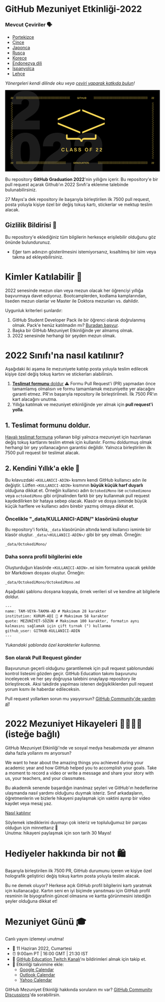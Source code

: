 # GitHub Mezuniyet Etkinliği-2022

### Mevcut Çeviriler 🗣

* [Portekizce](https://bit.ly/3LI8kAc)
* [Çince](https://bit.ly/3kE3Ezc)
* [Japonca](https://bit.ly/38TCVfm)
* [Rusça](https://bit.ly/3w7d7EL)
* [Korece](https://bit.ly/3MS4owN)
* [Endonezya dili](https://bit.ly/3yeTRrI)
* [İspanyolca](https://bit.ly/3wqpwUz)
* [Lehçe](https://bit.ly/38c411k)

*Yönergeleri kendi dilinde oku veya [çeviri yaparak katkıda bulun](translations/README.md)!*

![2022-github-graduation-social-card-1](/assets/GHG_Blog_1.jpg)



Bu repository **GitHub Graduation 2022**'nin yıllığını içerir. Bu repository'e bir pull request açarak Github'ın 2022 Sınıfı'a eklenme talebinde bulunabilirsiniz. 

27 Mayıs'a dek repository ile başarıyla birleştirilen ilk 7500 pull request, posta yoluyla kişiye özel bir değiş tokuş kartı, stickerlar ve mektup teslim alacak.


## Gizlilik Bildirisi 👀
Bu repository'e eklediğiniz tüm bilgilerin herkesçe erişilebilir olduğunu göz önünde bulundurunuz.

- Eğer tam adınızın gösterilmesini istemiyorsanız, kısaltılmış bir isim veya takma ad ekleyebilirsiniz.

# Kimler Katılabilir 📝
2022 senesinde mezun olan veya mezun olacak her öğrenciyi yıllığa başvurmaya davet ediyoruz. Bootcamplerden, kodlama kamplarından, liseden mezun olanlar ve Master ile Doktora mezunları vs. dahildir.

Uygunluk kriterleri şunlardır:
1. GitHub Student Developer Pack ile bir öğrenci olarak doğrulanmış olmak. Pack'e henüz katılmadın mı? [Buradan başvur](https://education.github.com/discount_requests/student_application?utm_source=2022-06-11-GitHubGraduation).
2. Başka bir GitHub Mezuniyet Etkinliğinde yer almamış olmak.
3. 2022 senesinde herhangi bir şeyden mezun olmak.

# 2022 Sınıfı'na nasıl katılınır?
Aşağıdaki iki aşama ile mezuniyete katılıp posta yoluyla teslim edilecek kişiye özel değiş tokuş kartını ve stickerları alabilirsin.

1. [**Teslimat formunu** doldur](https://airtable.com/shrVMo8ItH4wjsO9f)
 ⚠️ Formu Pull Request'i (PR) yapmadan önce tamamlamış olmalısın ve formu tamamlamak mezuniyette yer alacağını garanti etmez. PR'ın başarıyla repository ile birleştirilmeli. İlk 7500 PR'ın kart alacağını unutma.
2. Yıllığa katılmak ve mezuniyet etkinliğinde yer almak için **pull request'i yolla**.

## 1. Teslimat formunu doldur.
[Havalı teslimat formuna](https://airtable.com/shrVMo8ItH4wjsO9f) yollanan bilgi yalnızca mezuniyet için hazırlanan değiş tokuş kartlarını teslim etmek için kullanılır. Formu doldurmuş olmak herhangi bir şey yollanacağının garantisi değildir. Yalnızca birleştirilen ilk 7500 pull request bir teslimat alacak.

## 2. Kendini Yıllık'a ekle 🏫
Bu kılavuzdaki `<KULLANICI-ADIN>` kısmını kendi GitHub kullanıcı adın ile değiştir. Lütfen `<KULLANICI-ADIN>` kısmının **büyük küçük harf duyarlı** olduğuna dikkat et. Örneğin kullanıcı adın `OctokediMono` ise `octokedimono` veya `octokediMono` gibi orijinalinden farklı bir şey kullanmak pull request kaydedilirken bir hataya sebep olacak. Klasör ve dosya isminde büyük küçük harflere ve kullanıcı adını birebir yazmış olmaya dikkat et.

### Öncelikle "_data/KULLANICI-ADIN/" klasörünü oluştur
Bu repository'i forkla, `_data` klasörünün altında kendi kullanıcı isminle bir klasör oluştur. `_data/<KULLANICI-ADIN>/` gibi bir şey olmalı. Örneğin:

```
_data/OctokediMono/
```
### Daha sonra profil bilgilerini ekle
Oluşturduğun klasörde `<KULLANICI-ADIN>.md` isim formatına uyacak şekilde bir Markdown dosyası oluştur. Örneğin:

```
_data/OctokediMono/OctokediMono.md
```
Aşağıdaki şablonu dosyana kopyala, örnek verileri sil ve kendine ait bilgilerle doldur.
```
---
name: TAM-VEYA-TAKMA-AD # Maksimum 28 karakter
institution: KURUM-ADI 🚩 # Maksimum 58 karakter
quote: MEZUNİYET-SÖZÜN # Maksimum 100 karakter, formatın aynı kalmasını sağlamak için çift tırnak (") kullanma
github_user: GITHUB-KULLANICI-ADIN
---
```

_Yukarıdaki şablonda özel karakterler kullanma._

### Son olarak Pull Request gönder
Başvurunun geçerli olduğunu garantilemek için pull request şablonundaki kontrol listesini gözden geçir. GitHub Education takımı başvurunu inceleyecek ve her şey doğruysa talebini onaylayıp repository ile birleştirecek. Aksi takdirde yapılması istenen değişikliklerden pull request yorum kısmı ile haberdar edileceksin.

Pull request yollarken sorun mu yaşıyorsun? [GitHub Community'de yardım al](https://github.com/orgs/github-community/discussions/categories/github-education)!

# 2022 Mezuniyet Hikayeleri 👩‍🏫👨‍🏫 (isteğe bağlı)
GitHub Mezuniyet Etkinliği'nde ve sosyal medya hesabımızda yer almanın daha fazla yollarını mı arıyorsun?  

We want to hear about the amazing things you achieved during your academic year and how GitHub helped you to accomplish your goals. Take a moment to record a video or write a message and share your story with us, your teachers, and your classmates. 

Bu akademik senende başardığın inanılmaz şeyleri ve GitHub'ın hedeflerine ulaşmanda nasıl yardımı olduğunu duymak isteriz. Sınıf arkadaşların, öğretmenlerin ve bizlerle hikayeni paylaşmak için vaktini ayırıp bir video kaydet veya mesaj yaz.  

[Nasıl katılınır](https://drive.google.com/file/d/1AcgUKLXx6WIC5s4eanzOfj8EsiYHARrt/view?usp=sharing)
 
Söylemek istediklerini duymayı çok isteriz ve topluluğumuz bir parçası olduğun için minnettarız 💖  
Unutma: hikayeni paylaşmak için son tarih 30 Mayıs! 
 


# Hediyeler hakkında bir not 🛍
Başarıyla birleştirilen ilk 7500 PR, GitHub durumunu içeren ve kişiye özel holografik geliştirici değiş tokuş kartını posta yoluyla teslim alacak.

Bu ne demek oluyor? Herkese açık GitHub profil bilgilerini kartı yaratmak için kullanacağız. Kartın seni en iyi biçimde yansıtması için GitHub profil resminin ile biyografinin güncel olmasına ve kartta görünmesini istediğin şeyler olduğuna dikkat et!

# Mezuniyet Günü 🎓
Canlı yayını izlemeyi unutma! 

- 📆 11 Haziran 2022, Cumartesi
- ⏰ 9:00am PT | 16:00 GMT | 21:30 IST
- 📍 [GitHub Education Twitch Kanalı](https://twitch.tv/githubeducation)'nı bildirimleri almak için takip et.
- 📎 Etkinliği takvimine ekle:
  - [Google Calendar](https://calendar.google.com/calendar/render?action=TEMPLATE&dates=20220611T160000Z%2F20220611T180000Z&details=&location=https%3A%2F%2Fwww.twitch.tv%2Fgithubeducation&text=%F0%9F%8E%89%F0%9F%8E%8A%20GitHub%20Graduation%202022%20%F0%9F%8E%89%F0%9F%8E%8A)
  - [Outlook Calendar](https://outlook.live.com/calendar/0/deeplink/compose?allday=false&body=&enddt=2022-06-11T18%3A00%3A00%2B00%3A00&location=https%3A%2F%2Fwww.twitch.tv%2Fgithubeducation&path=%2Fcalendar%2Faction%2Fcompose&rru=addevent&startdt=2022-06-11T16%3A00%3A00%2B00%3A00&subject=%F0%9F%8E%89%F0%9F%8E%8A%20GitHub%20Graduation%202022%20%F0%9F%8E%89%F0%9F%8E%8A)
  - [Yahoo Calendar](https://calendar.yahoo.com/?desc=&dur=&et=20220611T180000Z&in_loc=https%3A%2F%2Fwww.twitch.tv%2Fgithubeducation&st=20220611T160000Z&title=%F0%9F%8E%89%F0%9F%8E%8A%20GitHub%20Graduation%202022%20%F0%9F%8E%89%F0%9F%8E%8A&v=60)

GitHub Mezuniyet Etkinliği hakkında soruların mı var? [GitHub Community Discussions](https://github.com/orgs/github-community/discussions/categories/github-education)'da sorabilirsin.

